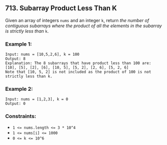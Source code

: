 ## 713. Subarray Product Less Than K

Given an array of integers ```nums``` and an integer ```k```, return *the number of contiguous subarrays where the product of all the elements in the subarray is strictly less than* ```k```.

### Example 1:
```
Input: nums = [10,5,2,6], k = 100
Output: 8
Explanation: The 8 subarrays that have product less than 100 are:
[10], [5], [2], [6], [10, 5], [5, 2], [2, 6], [5, 2, 6]
Note that [10, 5, 2] is not included as the product of 100 is not strictly less than k.
```
### Example 2:
```
Input: nums = [1,2,3], k = 0
Output: 0
```

### Constraints:

* ```1 <= nums.length <= 3 * 10^4```
* ```1 <= nums[i] <= 1000```
* ```0 <= k <= 10^6```